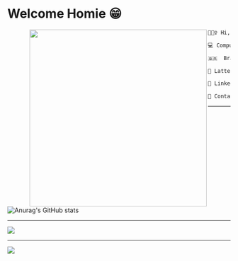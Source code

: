 # Welcome Homie 😁

<img align="left" width="400" style="margin-left: 50px" src="https://media.tenor.com/Ui4Qn0HT61kAAAAC/chigiri-blue-lock.gif"/>

```diff
🙋🏾‍♀️ Hi, I’m Ana Caroline

💻 Computer Science student in University of Brasília

🇧🇷  Brazil

📜 Lattes: http://lattes.cnpq.br/0301582985663662

📜 LinkedIn: https://www.linkedin.com/in/anabraz26/

📧 Contact: ana.caroline.6@Hotmail.com

```
-----------------------

![Anurag's GitHub stats](https://github-readme-stats.vercel.app/api?username=AnaBraz26&theme=codeSTACKr&show_icons=true)

-----------------------

![](https://github-readme-stats.vercel.app/api/top-langs/?username=AnaBraz26&theme=codeSTACKr&hide_border=false&include_all_commits=false&count_private=true&layout=compact)

-----------------------

[![](https://visitcount.itsvg.in/api?id=AnaBraz26&icon=0&color=11)](https://visitcount.itsvg.in)
